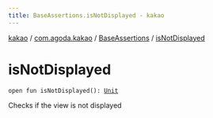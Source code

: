 ```yaml
---
title: BaseAssertions.isNotDisplayed - kakao
---
```


[kakao](../../index.html) / [com.agoda.kakao](../index.html) / [BaseAssertions](index.html) / [isNotDisplayed](.)

# isNotDisplayed

`open fun isNotDisplayed(): `[`Unit`](https://kotlinlang.org/api/latest/jvm/stdlib/kotlin/-unit/index.html)

Checks if the view is not displayed

